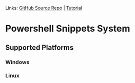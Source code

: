 Links: [GitHub Source Repo](https://github.com/ps-services/snippets) | [Tutorial](https://thesharp.ninja/powershell-snippets-tutorial-de75728ba5b0)

# Powershell Snippets System

## Supported Platforms

### Windows

### Linux
